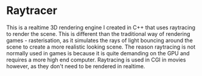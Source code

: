 # Raytracer
This is a realtime 3D rendering engine I created in C++ that uses raytracing to render the scene. This is different than the traditional way of rendering games - rasterisation, as it simulates the rays of light bouncing around the scene to create a more realistic looking scene. The reason raytracing is not normally used in games is because it is quite demanding on the GPU and requires a more high end computer. Raytracing is used in CGI in movies however, as they don't need to be rendered in realtime.
